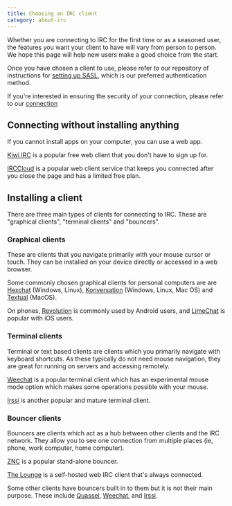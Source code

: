 ```yaml
---
title: Choosing an IRC client
category: about-irc
---
```


Whether you are connecting to IRC for the first time or as a seasoned user,
the features you want your client to have will vary from person to person.
We hope this page will help new users make a good choice from the start.

Once you have chosen a client to use, please refer to our repository of
instructions for [setting up SASL](/guides/sasl), which is our preferred
authentication method.

If you're interested in ensuring the security of your connection, please
refer to our [connection](/guides/connect)

## Connecting without installing anything

If you cannot install apps on your computer, you can use a web app.

[Kiwi IRC](https://kiwiirc.com) is a popular free web client that you don't
have to sign up for.

[IRCCloud](https://irccloud.com) is a popular web client service that keeps
you connected after you close the page and has a limited free plan.

## Installing a client

There are three main types of clients for connecting to IRC. These are
"graphical clients", "terminal clients" and "bouncers".

### Graphical clients

These are clients that you navigate primarily with your mouse cursor or touch.
They can be installed on your device directly or accessed in a web browser.

Some commonly chosen graphical clients for personal computers are are
[Hexchat](https://hexchat.github.io/) (Windows, Linux),
[Konversation](https://konversation.kde.org/) (Windows, Linux, Mac OS) and
[Textual](https://www.codeux.com/textual/) (MacOS).

On phones,
[Revolution](https://play.google.com/store/apps/details?id=io.mrarm.irc) is
commonly used by Android users, and
[LimeChat](https://apps.apple.com/ch/app/limechat-irc-client/id298766460) is
popular with iOS users.

### Terminal clients

Terminal or text based clients are clients which you primarily navigate with
keyboard shortcuts. As these typically do not need mouse navigation, they are
great for running on servers and accessing remotely.

[Weechat](https://weechat.org/) is a popular terminal client which has an
experimental mouse mode option which makes some operations possible with your
mouse.

[Irssi](https://irssi.org/) is another popular and mature terminal client.

### Bouncer clients

Bouncers are clients which act as a hub between other clients and the IRC
network. They allow you to see one connection from multiple places
(ie, phone, work computer, home computer).

[ZNC](https://znc.in) is a popular stand-alone bouncer.

[The Lounge](https://thelounge.chat) is a self-hosted web IRC client that's
always connected.

Some other clients have bouncers built in to them but it is not their main
purpose. These include [Quassel](https://quassel-irc.org/),
[Weechat](https://weechat.org/), and [Irssi](https://irssi.org/).
